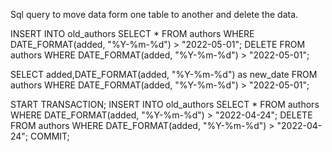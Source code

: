 Sql query to move data form one table to another and delete the data.

INSERT INTO old_authors SELECT * FROM authors WHERE DATE_FORMAT(added, "%Y-%m-%d") > "2022-05-01";
DELETE FROM authors WHERE DATE_FORMAT(added, "%Y-%m-%d") > "2022-05-01";

SELECT added,DATE_FORMAT(added, "%Y-%m-%d") as new_date FROM authors WHERE DATE_FORMAT(added, "%Y-%m-%d") > "2022-05-01";



START TRANSACTION;
INSERT INTO old_authors SELECT * FROM authors WHERE DATE_FORMAT(added, "%Y-%m-%d") > "2022-04-24";
DELETE FROM authors WHERE DATE_FORMAT(added, "%Y-%m-%d") > "2022-04-24";
COMMIT;
